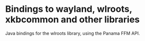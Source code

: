 # Bindings to wayland, wlroots, xkbcommon and other libraries

Java bindings for the wlroots library, using the Panama FFM API.